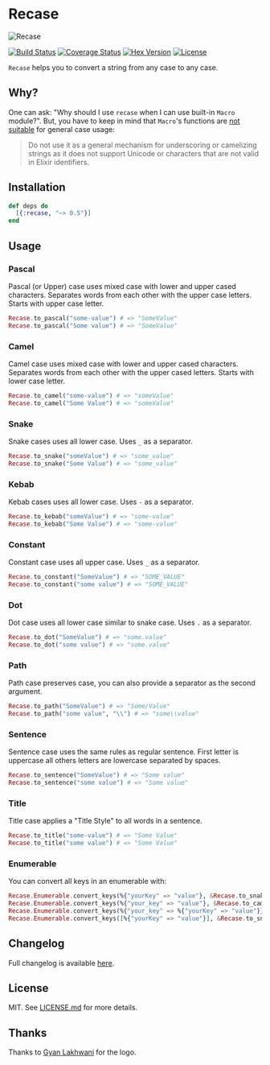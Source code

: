 # Recase

![Recase](https://raw.githubusercontent.com/sobolevn/recase/master/media/logo.png)

[![Build Status](https://travis-ci.org/sobolevn/recase.svg?branch=master)](https://travis-ci.org/sobolevn/recase) [![Coverage Status](https://coveralls.io/repos/github/sobolevn/recase/badge.svg?branch=master)](https://coveralls.io/github/sobolevn/recase?branch=master) [![Hex Version](https://img.shields.io/hexpm/v/recase.svg)](https://hex.pm/packages/recase) [![License](http://img.shields.io/badge/license-MIT-brightgreen.svg)](http://opensource.org/licenses/MIT)

`Recase` helps you to convert a string from any case to any case.


## Why?

One can ask: "Why should I use `recase` when I can use built-in `Macro` module?". But, you have to keep in mind that `Macro`'s functions are [not suitable](https://github.com/elixir-lang/elixir/blob/4aa81645b0588b56fb61cd154dcaee354732aa5c/lib/elixir/lib/macro.ex#L1265) for general case usage:

> Do not use it as a general mechanism for underscoring or camelizing strings as it does not support Unicode or characters that are not valid in Elixir identifiers.


## Installation

```elixir
def deps do
  [{:recase, "~> 0.5"}]
end
```


## Usage

### Pascal

Pascal (or Upper) case uses mixed case with lower and upper cased characters. Separates words from each other with the upper case letters. Starts with upper case letter.

```elixir
Recase.to_pascal("some-value") # => "SomeValue"
Recase.to_pascal("Some value") # => "SomeValue"
```

### Camel

Camel case uses mixed case with lower and upper cased characters. Separates words from each other with the upper cased letters. Starts with lower case letter.

```elixir
Recase.to_camel("some-value") # => "someValue"
Recase.to_camel("Some Value") # => "someValue"
```

### Snake

Snake cases uses all lower case. Uses `_` as a separator.

```elixir
Recase.to_snake("someValue") # => "some_value"
Recase.to_snake("Some Value") # => "some_value"
```

### Kebab

Kebab cases uses all lower case. Uses `-` as a separator.

```elixir
Recase.to_kebab("someValue") # => "some-value"
Recase.to_kebab("Some Value") # => "some-value"
```

### Constant

Constant case uses all upper case. Uses `_` as a separator.

```elixir
Recase.to_constant("SomeValue") # => "SOME_VALUE"
Recase.to_constant("some value") # => "SOME_VALUE"
```

### Dot

Dot case uses all lower case similar to snake case. Uses `.` as a separator.

```elixir
Recase.to_dot("SomeValue") # => "some.value"
Recase.to_dot("some value") # => "some.value"
```

### Path

Path case preserves case, you can also provide a separator as the second argument.

```elixir
Recase.to_path("SomeValue") # => "Some/Value"
Recase.to_path("some value", "\\") # => "some\\value"
```

### Sentence

Sentence case uses the same rules as regular sentence.
First letter is uppercase all others letters are lowercase separated by spaces.

```elixir
Recase.to_sentence("SomeValue") # => "Some value"
Recase.to_sentence("some value") # => "Some value"
```

### Title

Title case applies a "Title Style" to all words in a sentence.


```elixir
Recase.to_title("some-value") # => "Some Value"
Recase.to_title("some value") # => "Some Value"
```

### Enumerable

You can convert all keys in an enumerable with:

```elixir
Recase.Enumerable.convert_keys(%{"yourKey" => "value"}, &Recase.to_snake/1) # => %{"your_key" => "value"}
Recase.Enumerable.convert_keys(%{"your_key" => "value"}, &Recase.to_camel/1) # => %{"yourKey" => "value"}
Recase.Enumerable.convert_keys(%{"your_key" => %{"yourKey" => "value"}}, &Recase.to_pascal/1) # => %{"YourKey" => %{"YourKey" => "value"}}
Recase.Enumerable.convert_keys([%{"yourKey" => "value"}], &Recase.to_snake/1) # => [%{"your_key" => "value"}]
```

## Changelog

Full changelog is available [here](https://github.com/sobolevn/recase/blob/master/CHANGELOG.md).


## License

MIT. See [LICENSE.md](https://github.com/sobolevn/recase/blob/master/LICENSE.md) for more details.


## Thanks

Thanks to [Gyan Lakhwani](https://github.com/gyanl) for the logo.
